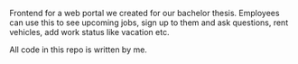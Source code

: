 Frontend for a web portal we created for our bachelor thesis. 
Employees can use this to see upcoming jobs, sign up to them and ask questions, rent vehicles, add work status like vacation etc. 

All code in this repo is written by me. 
